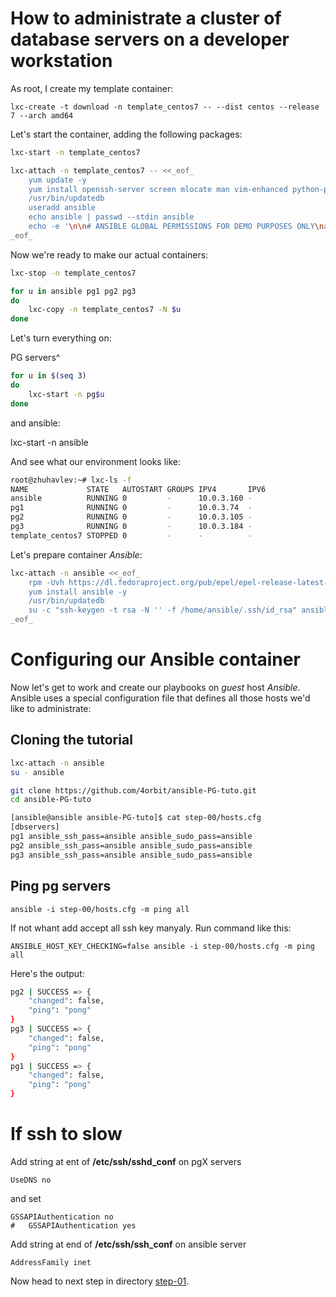 How to administrate a cluster of database servers on a developer workstation
================

As root, I create my template container:

	lxc-create -t download -n template_centos7 -- --dist centos --release 7 --arch amd64

Let's start the container, adding the following packages:

```bash
lxc-start -n template_centos7

lxc-attach -n template_centos7 -- <<_eof_
	yum update -y
	yum install openssh-server screen mlocate man vim-enhanced python-psycopg2 git sudo -y
	/usr/bin/updatedb
	useradd ansible
	echo ansible | passwd --stdin ansible
	echo -e '\n\n# ANSIBLE GLOBAL PERMISSIONS FOR DEMO PURPOSES ONLY\nansible ALL=(ALL) PASSWD:ALL' >> /etc/sudoers
_eof_
```

Now we're ready to make our actual containers:

```bash
lxc-stop -n template_centos7

for u in ansible pg1 pg2 pg3
do
	lxc-copy -n template_centos7 -N $u
done
```

Let's turn everything on:

PG servers^
```bash
for u in $(seq 3)
do
	lxc-start -n pg$u
done
```
and ansible:

   lxc-start -n ansible

And see what our environment looks like:

```bash
root@zhuhavlev:~# lxc-ls -f
NAME             STATE   AUTOSTART GROUPS IPV4       IPV6 
ansible          RUNNING 0         -      10.0.3.160 -    
pg1              RUNNING 0         -      10.0.3.74  -    
pg2              RUNNING 0         -      10.0.3.105 -    
pg3              RUNNING 0         -      10.0.3.184 -    
template_centos7 STOPPED 0         -      -          -   
```

Let's prepare container *Ansible*:

```bash
lxc-attach -n ansible <<_eof_
	rpm -Uvh https://dl.fedoraproject.org/pub/epel/epel-release-latest-7.noarch.rpm
	yum install ansible -y
	/usr/bin/updatedb
	su -c "ssh-keygen -t rsa -N '' -f /home/ansible/.ssh/id_rsa" ansible
_eof_
```

# Configuring our Ansible container

Now let's get to work and create our playbooks on *guest* host *Ansible*. Ansible uses a special configuration file that defines all those hosts we'd like to administrate:


## Cloning the tutorial

```bash
lxc-attach -n ansible
su - ansible

git clone https://github.com/4orbit/ansible-PG-tuto.git
cd ansible-PG-tuto

[ansible@ansible ansible-PG-tuto]$ cat step-00/hosts.cfg 
[dbservers]
pg1 ansible_ssh_pass=ansible ansible_sudo_pass=ansible
pg2 ansible_ssh_pass=ansible ansible_sudo_pass=ansible
pg3 ansible_ssh_pass=ansible ansible_sudo_pass=ansible
```

## Ping pg servers


	ansible -i step-00/hosts.cfg -m ping all


If not whant add accept all ssh key manyaly. Run command like this:
	
	ANSIBLE_HOST_KEY_CHECKING=false ansible -i step-00/hosts.cfg -m ping all


Here's the output:

```bash
pg2 | SUCCESS => {
    "changed": false, 
    "ping": "pong"
}
pg3 | SUCCESS => {
    "changed": false, 
    "ping": "pong"
}
pg1 | SUCCESS => {
    "changed": false, 
    "ping": "pong"
}
```

# If ssh to slow

Аdd string at ent of **/etc/ssh/sshd\_conf** on pgX servers

	UseDNS no

and set 

	GSSAPIAuthentication no
	#	GSSAPIAuthentication yes

Add string at end of **/etc/ssh/ssh\_conf** on ansible server

	AddressFamily inet

Now head to next step in directory [step-01](https://github.com/4orbit/ansible-PG-tuto/tree/master/step-01).

